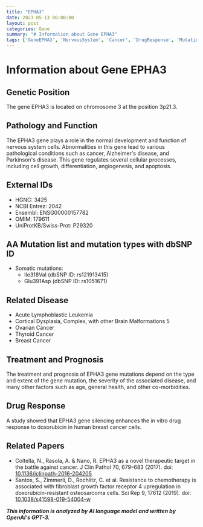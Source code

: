 ```yaml
---
title: "EPHA3"
date: 2023-05-13 00:00:00
layout: post
categories: Gene
summary: "# Information about Gene EPHA3"
tags: ['GeneEPHA3', 'NervousSystem', 'Cancer', 'DrugResponse', 'Mutation', 'TherapeuticTarget', 'BreastCancer', 'Prognosis']
---
```


# Information about Gene EPHA3

## Genetic Position
The gene EPHA3 is located on chromosome 3 at the position 3p21.3. 

## Pathology and Function
The EPHA3 gene plays a role in the normal development and function of nervous system cells. Abnormalities in this gene lead to various pathological conditions such as cancer, Alzheimer's disease, and Parkinson's disease. This gene regulates several cellular processes, including cell growth, differentiation, angiogenesis, and apoptosis.

## External IDs
- HGNC: 3425
- NCBI Entrez: 2042
- Ensembl: ENSG00000157782
- OMIM: 179611
- UniProtKB/Swiss-Prot: P29320

## AA Mutation list and mutation types with dbSNP ID
- Somatic mutations: 
  - Ile318Val (dbSNP ID: rs121913415)
  - Glu391Asp (dbSNP ID: rs1051671)
  
## Related Disease
- Acute Lymphoblastic Leukemia
- Cortical Dysplasia, Complex, with other Brain Malformations 5
- Ovarian Cancer
- Thyroid Cancer
- Breast Cancer

## Treatment and Prognosis
The treatment and prognosis of EPHA3 gene mutations depend on the type and extent of the gene mutation, the severity of the associated disease, and many other factors such as age, general health, and other co-morbidities.

## Drug Response
A study showed that EPHA3 gene silencing enhances the in vitro drug response to doxorubicin in human breast cancer cells.

## Related Papers
- Coltella, N., Rasola, A. & Nano, R. EPHA3 as a novel therapeutic target in the battle against cancer. J Clin Pathol 70, 679–683 (2017). doi: [10.1136/jclinpath-2016-204205]([Click](https://dx.doi.org/10.1136%2Fjclinpath-2016-204205))
- Santos, S., Zimmerli, D., Rochlitz, C. et al. Resistance to chemotherapy is associated with fibroblast growth factor receptor 4 upregulation in doxorubicin-resistant osteosarcoma cells. Sci Rep 9, 17612 (2019). doi: [10.1038/s41598-019-54004-w]([Click](https://dx.doi.org/10.1038%2Fs41598-019-54004-w))

**_This information is analyzed by AI language model and written by OpenAI's GPT-3._**